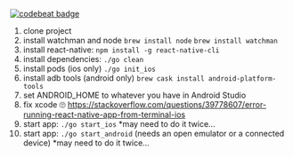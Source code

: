 [![codebeat badge](https://codebeat.co/badges/038c799e-4818-4598-ad0e-0fe648046fe8)](https://codebeat.co/projects/github-com-luzma87-twparking-master)

1. clone project
1. install watchman and node 
`brew install node`
`brew install watchman`
1. install react-native: `npm install -g react-native-cli`
1. install dependencies: `./go clean`
1. install pods (ios only) `./go init_ios`
1. install adb tools (android only) `brew cask install android-platform-tools`
1. set ANDROID_HOME to whatever you have in Android Studio
1. fix xcode 🙄 https://stackoverflow.com/questions/39778607/error-running-react-native-app-from-terminal-ios
1. start app: `./go start_ios` *may need to do it twice...
1. start app: `./go start_android` (needs an open emulator or a connected device) *may need to do it twice...

